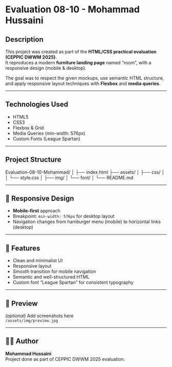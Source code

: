 # Evaluation 08-10 - Mohammad Hussaini

## Description
This project was created as part of the **HTML/CSS practical evaluation (CEPPIC DWWM 2025)**.  
It reproduces a modern **furniture landing page** named “room”, with a responsive design (mobile & desktop).

The goal was to respect the given mockups, use semantic HTML structure, and apply responsive layout techniques with **Flexbox** and **media queries**.

---

## Technologies Used
- HTML5  
- CSS3  
- Flexbox & Grid  
- Media Queries (min-width: 576px)  
- Custom Fonts (League Spartan)

---

## Project Structure
Evaluation-08-10-Mohammad/
│
├── index.html
├── assets/
│ ├── css/
│ │ └── style.css
│ ├── img/
│ └── font/
│
└── README.md


---

## 📱 Responsive Design
- **Mobile-first** approach  
- Breakpoint: `min-width: 576px` for desktop layout  
- Navigation changes from hamburger menu (mobile) to horizontal links (desktop)

---

## 🎨 Features
- Clean and minimalist UI  
- Responsive layout  
- Smooth transition for mobile navigation  
- Semantic and well-structured HTML  
- Custom font “League Spartan” for consistent typography

---

## 📸 Preview
*(optional)* Add screenshots here  
`/assets/img/preview.jpg`

---

## 🧑‍💻 Author
**Mohammad Hussaini**  
Project done as part of CEPPIC DWWM 2025 evaluation.
